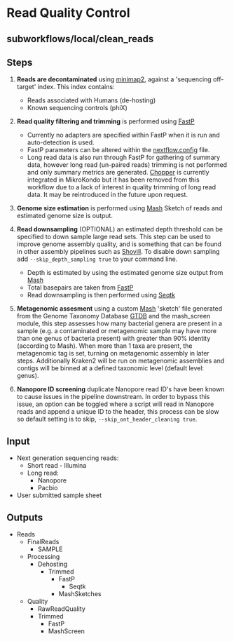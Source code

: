 # Read Quality Control

## subworkflows/local/clean_reads

## Steps
1. **Reads are decontaminated** using [minimap2](https://github.com/lh3/minimap2), against a 'sequencing off-target' index. This index contains:
	- Reads associated with Humans (de-hosting)
	- Known sequencing controls (phiX)

2. **Read quality filtering and trimming** is performed using [FastP](https://github.com/OpenGene/fastp)
	- Currently no adapters are specified within FastP when it is run and auto-detection is used.
	- FastP parameters can be altered within the [nextflow.config](https://github.com/phac-nml/mikrokondo/blob/main/nextflow.config) file.
	- Long read data is also run through FastP for gathering of summary data, however long read (un-paired reads) trimming is not performed and only summary metrics are generated. [Chopper](https://github.com/wdecoster/chopper) is currently integrated in MikroKondo but it has been removed from this workflow due to a lack of interest in quality trimming of long read data. It may be reintroduced in the future upon request.

3. **Genome size estimation** is performed using [Mash](https://github.com/marbl/Mash) Sketch of reads and estimated genome size is output.

4. **Read downsampling** (OPTIONAL) an estimated depth threshold can be specified to down sample large read sets. This step can be used to improve genome assembly quality, and is something that can be found in other assembly pipelines such as [Shovill](https://github.com/tseemann/shovill). To disable down sampling add `--skip_depth_sampling true` to your command line.
	- Depth is estimated by using the estimated genome size output from [Mash](https://github.com/marbl/Mash)
	- Total basepairs are taken from [FastP](https://github.com/OpenGene/fastp)
	- Read downsampling is then performed using [Seqtk](https://github.com/lh3/seqtk)

5. **Metagenomic assesment** using a custom [Mash](https://github.com/marbl/Mash) 'sketch' file generated from the Genome Taxonomy Database [GTDB](https://gtdb.ecogenomic.org/) and the mash_screen module, this step assesses how many bacterial genera are present in a sample (e.g. a contaminated or metagenomic sample may have more than one genus of bacteria present) with greater than 90% identity (according to Mash). When more than 1 taxa are present, the metagenomic tag is set, turning on metagenomic assembly in later steps. Additionally Kraken2 will be run on metagenomic assemblies and contigs will be binned at a defined taxonomic level (default level: genus).

6. **Nanopore ID screening** duplicate Nanopore read ID's have been known to cause issues in the pipeline downstream. In order to bypass this issue, an option can be toggled where a script will read in Nanopore reads and append a unique ID to the header, this process can be slow so default setting is to skip, `--skip_ont_header_cleaning true`.

## Input
- Next generation sequencing reads:
	+ Short read - Illumina
	+ Long read:
		* Nanopore
		* Pacbio
- User submitted sample sheet		


## Outputs
- Reads
	- FinalReads
		- SAMPLE
	- Processing
		- Dehosting
			- Trimmed
				- FastP
					- Seqtk
				- MashSketches
	- Quality
		- RawReadQuality
		- Trimmed
			- FastP
			- MashScreen
